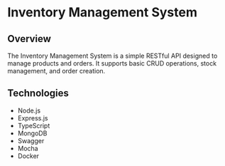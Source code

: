# Inventory Management System

## Overview

The Inventory Management System is a simple RESTful API designed to manage products and orders. It supports basic CRUD operations, stock management, and order creation.

## Technologies

- Node.js
- Express.js
- TypeScript
- MongoDB
- Swagger
- Mocha
- Docker
